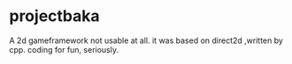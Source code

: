 # projectbaka
A 2d gameframework 
not usable at all. 
it was based on direct2d ,written by cpp.
coding for fun, seriously.
